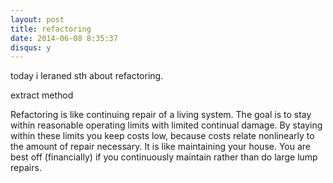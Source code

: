 ```yaml
---
layout: post
title: refactoring
date: 2014-06-08 8:35:37
disqus: y
---
```


today i leraned sth about refactoring.

extract method

Refactoring is like continuing repair of a living
system. The goal is to stay within reasonable
operating limits with limited continual damage.
By staying within these limits you keep costs
low, because costs relate nonlinearly to the
amount of repair necessary. It is like maintaining
your house. You are best off (financially) if you
continuously maintain rather than do large lump
repairs.
